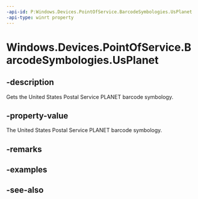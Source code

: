 ```yaml
---
-api-id: P:Windows.Devices.PointOfService.BarcodeSymbologies.UsPlanet
-api-type: winrt property
---
```


<!-- Property syntax
public uint UsPlanet { get; }
-->

# Windows.Devices.PointOfService.BarcodeSymbologies.UsPlanet

## -description
Gets the United States Postal Service PLANET barcode symbology.

## -property-value
The United States Postal Service PLANET barcode symbology.

## -remarks

## -examples

## -see-also
